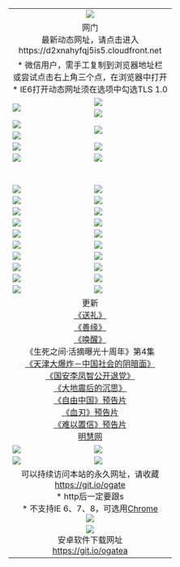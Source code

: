 ﻿<table>
  <tr></tr>
  <tr><td colspan=2 align=center><img src="https://cloud.githubusercontent.com/assets/11880933/13434984/f430fae2-e012-11e5-814f-c2df1e82b247.jpg" /></td></tr>
  <tr><td colspan=2 align=center>网门<br>最新动态网址，请点击进入
<br>https://d2xnahyfqj5is5.cloudfront.net
    </td>
  </tr>
  <tr>
    <td colspan=2 align=center>* 微信用户，需手工复制到浏览器地址栏<br>或尝试点击右上角三个点，在浏览器中打开
    <br>* IE6打开动态网址须在选项中勾选TLS 1.0</td>
  </tr>
  <tr>
    <td rowspan=2><a href="https://d2xnahyfqj5is5.cloudfront.net/ogUP.aspx?name=11DKC.mp4&list=11DKC" target="_blank"><img src="https://d2xnahyfqj5is5.cloudfront.net/Up/11DKC1.jpg" /></a></td> 
    <td><div><a href="https://d2xnahyfqj5is5.cloudfront.net/ogUP.aspx?name=LRWS.mp4&list=LRWS" target="_blank"><img src="https://d2xnahyfqj5is5.cloudfront.net/Up/LRWS.jpg" /></a></td>
   </tr>
  <tr>
    <td><a href="https://d2xnahyfqj5is5.cloudfront.net/ogNiceVedio.aspx" target="_blank"><img src="https://d2xnahyfqj5is5.cloudfront.net/Up/11TGKDY.jpg" /></a></td>
  </tr>
  <tr>
    <td><a href="https://d2xnahyfqj5is5.cloudfront.net/ogUP.aspx?name=JQR.mp4&count=2" target="_blank"><img src="https://d2xnahyfqj5is5.cloudfront.net/Up/JQR.jpg" /></a></td>   
    <td rowspan=2><a href="https://d2xnahyfqj5is5.cloudfront.net/ogUP.aspx?name=JP.mp4&count=9" target="_blank"><img src="https://d2xnahyfqj5is5.cloudfront.net/Up/JP.jpg" /></td>
  </tr>
  <tr>
    <td><a href="https://d2xnahyfqj5is5.cloudfront.net/ogUP.aspx?name=WH.mp4" target="_blank"><img src="https://d2xnahyfqj5is5.cloudfront.net/Up/WH.jpg" /></a></td>
  </tr>
  <tr>
    <td><a href="https://d2xnahyfqj5is5.cloudfront.net/ogUP.aspx?name=SSZJ.mp4&list=SSZJ" target="_blank"><img src="https://d2xnahyfqj5is5.cloudfront.net/Up/SSZJ.jpg" /></a></td>
    <td><a href="https://d2xnahyfqj5is5.cloudfront.net/ogUP.aspx?name=1XQK.mp4&count=13" target="_blank"><img src="https://d2xnahyfqj5is5.cloudfront.net/Up/1XQK.jpg" /></a</td>
  </tr>
  <tr>
    <td><a href="https://d2xnahyfqj5is5.cloudfront.net/ogUP.aspx?name=ZY.mp4&count=2015|16" target="_blank"><img src="https://d2xnahyfqj5is5.cloudfront.net/Up/ZY.jpg" /></a</td>
    <td><a href="https://d2xnahyfqj5is5.cloudfront.net/ogUP.aspx?name=XTFY.mp4&count=B|2,A|24" target="_blank"><img src="https://d2xnahyfqj5is5.cloudfront.net/Up/XTFY.jpg" /></a></td>
  </tr>
  <tr height="40">
  </tr>
  <tr>
    <td><a href="https://d2xnahyfqj5is5.cloudfront.net/ogUP.aspx?name=4SQQ.mp4&list=4SQQ" target="_blank"><img src="https://d2xnahyfqj5is5.cloudfront.net/Up/4SQQ0.jpg"/></a></td>
    <td><a href="https://d2xnahyfqj5is5.cloudfront.net/ogUP.aspx?name=4SHQ.mp4&list=4SHQ" target="_blank"><img src="https://d2xnahyfqj5is5.cloudfront.net/Up/4SHQ0.jpg"/></a></td>
  </tr>
  <tr>
    <td><a href="https://d2xnahyfqj5is5.cloudfront.net/ogUP.aspx?name=4SZG.mp4&list=4SZG" target="_blank"><img src="https://d2xnahyfqj5is5.cloudfront.net/Up/4SZG0.jpg"/></a></td>
    <td><a href="https://d2xnahyfqj5is5.cloudfront.net/ogUP.aspx?name=4SDJ.mp4&list=4SDJ" target="_blank"><img src="https://d2xnahyfqj5is5.cloudfront.net/Up/4SDJ0.jpg"/></a></td>
  </tr>
  <tr>
    <td><a href="https://d2xnahyfqj5is5.cloudfront.net/ogUP.aspx?name=4SGX.mp4&list=4SGX" target="_blank"><img src="https://d2xnahyfqj5is5.cloudfront.net/Up/4SGX0.jpg"/></a></td>
    <td><a href="https://d2xnahyfqj5is5.cloudfront.net/ogUP.aspx?name=4SHD.mp4&list=4SHD" target="_blank"><img src="https://d2xnahyfqj5is5.cloudfront.net/Up/4SHD0.jpg"/></a></td>
  </tr>
  <tr>
    <td><a href="https://d2xnahyfqj5is5.cloudfront.net/ogUP.aspx?name=4CTX.mp4&list=4CTX" target="_blank"><img src="https://d2xnahyfqj5is5.cloudfront.net/Up/4CTX0.jpg"/></a></td>
    <td><a href="https://d2xnahyfqj5is5.cloudfront.net/ogUP.aspx?name=4CWZ.mp4&list=4CWZ" target="_blank"><img src="https://d2xnahyfqj5is5.cloudfront.net/Up/4CWZ0.jpg"/></a></td>
  </tr>
  <tr>
    <td><a href="https://d2xnahyfqj5is5.cloudfront.net/onUP.aspx?name=https://d25hxnyejux8es.cloudfront.net/" target="_blank"><img src="https://d2xnahyfqj5is5.cloudfront.net/Up/0DTW.jpg"/></a></td>
    <td><a href="https://d2xnahyfqj5is5.cloudfront.net/onUP.aspx?name=https://d240ns8up8earz.cloudfront.net/acenter/" target="_blank"><img src="https://d2xnahyfqj5is5.cloudfront.net/Up/0TDW.jpg" /></a></td>
  </tr>
  <tr>
    <td><a href="https://d2xnahyfqj5is5.cloudfront.net/onUP.aspx?name=https://d4508d6vomz2p.cloudfront.net/gb/nsc413.htm" target="_blank"><img src="https://d2xnahyfqj5is5.cloudfront.net/Up/0DJY.jpg" /></a></td>
    <td><a href="https://d2xnahyfqj5is5.cloudfront.net/onUP.aspx?name=https://d3bxwq7vzudb5l.cloudfront.net/xtr/gb/prog204.html" target="_blank"><img src="https://d2xnahyfqj5is5.cloudfront.net/Up/0XTR.jpg" /></a></td>
  </tr>
  <tr>
    <td><a href="https://d2xnahyfqj5is5.cloudfront.net/onUP.aspx?name=https://d3aj00iefsmfgc.cloudfront.net/" target="_blank"><img src="https://d2xnahyfqj5is5.cloudfront.net/Up/0MHW.jpg" /></a></td>
    <td><a href="https://d2xnahyfqj5is5.cloudfront.net/onUP.aspx?name=https://d1sbg9daat0zu5.cloudfront.net/" target="_blank"><img src="https://d2xnahyfqj5is5.cloudfront.net/Up/0ZJW.jpg" /></a></td>
  </tr>
  <tr>
    <td><a href="https://d2xnahyfqj5is5.cloudfront.net/ogUP.aspx?name=0FG.zip" target="_blank"><img src="https://d2xnahyfqj5is5.cloudfront.net/Up/0FG.jpg" /></a></td>
    <td><a href="https://d2xnahyfqj5is5.cloudfront.net/ogUP.aspx?name=0FGA.apk" target="_blank"><img src="https://d2xnahyfqj5is5.cloudfront.net/Up/0FGA.jpg" /></a></td>
  </tr>
  <tr>
    <td><a href="https://d2xnahyfqj5is5.cloudfront.net/ogUP.aspx?name=0U.zip" target="_blank"><img src="https://d2xnahyfqj5is5.cloudfront.net/Up/0U.jpg" /></a></td>
    <td><a href="https://d2xnahyfqj5is5.cloudfront.net/ogUP.aspx?name=0UA.apk" target="_blank"><img src="https://d2xnahyfqj5is5.cloudfront.net/Up/0UA.jpg" /></a></td>
  </tr>
  <tr>
    <td><a href="https://d2xnahyfqj5is5.cloudfront.net/ogUP.aspx?name=0iPPOTV.zip" target="_blank"><img src="https://d2xnahyfqj5is5.cloudfront.net/Up/0iPPOTV.jpg" /></a></td>
    <td><a href="https://d2xnahyfqj5is5.cloudfront.net/ogUP.aspx?name=0iNTD.apk" target="_blank"><img src="https://d2xnahyfqj5is5.cloudfront.net/Up/0iNTD.jpg" /></a></td>
  </tr>
  <tr>
    <td colspan=2 align=center>更新<br>
      <a href="https://d2xnahyfqj5is5.cloudfront.net/ogUP.aspx?name=4ESL.mp4" target="_blank">《送礼》</a><br>
      <a href="https://d2xnahyfqj5is5.cloudfront.net/ogUP.aspx?name=4ESY.mp4" target="_blank">《善缘》</a><br>
      <a href="https://d2xnahyfqj5is5.cloudfront.net/ogUP.aspx?name=4EHX.mp4" target="_blank">《唤醒》</a><br>
      《生死之间·活摘曝光十周年》第4集</a><br>
      <a href="https://d2xnahyfqj5is5.cloudfront.net/ogUP.aspx?name=4TJDBZ.mp4" target="_blank">《天津大爆炸－中国社会的阴暗面》</a><br>
      <a href="https://d2xnahyfqj5is5.cloudfront.net/ogUP.aspx?name=4LFZ.mp4" target="_blank">《国安李凤智公开退党》</a><br>
      <a href="https://d2xnahyfqj5is5.cloudfront.net/ogUP.aspx?name=4DDZHDCS.mp4" target="_blank">《大地震后的沉思》</a><br>
      <a href="https://d2xnahyfqj5is5.cloudfront.net/ogUP.aspx?name=11ZYZG0.mp4" target="_blank">《自由中国》预告片</a><br>
      <a href="https://d2xnahyfqj5is5.cloudfront.net/ogUP.aspx?name=11XR.mp4" target="_blank">《血刃》预告片</a><br>
      <a href="https://d2xnahyfqj5is5.cloudfront.net/ogUP.aspx?name=11NYZX.mp4&count=2" target="_blank">《难以置信》预告片</a><br>
      <a href="https://d2xnahyfqj5is5.cloudfront.net/onUP.aspx?name=https://www.minghui.org/" target="_blank">明慧网</a></td>
    </td>
  </tr>
  <tr>
    <td><a href="https://d2xnahyfqj5is5.cloudfront.net/ogNice.aspx" target="_blank"><img src="https://cloud.githubusercontent.com/assets/11880933/13720378/f84bb392-e841-11e5-8739-815049dd6ff8.jpg" /></a></td>
    <td><a href="https://d2xnahyfqj5is5.cloudfront.net/onCO.aspx?ob=600事物&op=增删改&args=WH1~%23类型6新闻%7c%23类型6评论&mode=" target="_blank"><img src="https://cloud.githubusercontent.com/assets/11880933/13720380/04d76a16-e842-11e5-8833-e627daa88802.jpg" /></a></td> 
  </tr>
  <tr>
    <td><a href="https://d2xnahyfqj5is5.cloudfront.net/ogDY.aspx" target="_blank"><img src="https://cloud.githubusercontent.com/assets/11880933/13720384/11817090-e842-11e5-9571-7dc2f1af9f42.jpg" /></a></td>
    <td><a href="https://d2xnahyfqj5is5.cloudfront.net/ogST.aspx" target="_blank"><img src="https://cloud.githubusercontent.com/assets/11880933/13720385/1467ea3c-e842-11e5-86df-c96c9a556aaf.jpg" /></a></td> 
  </tr>
  <!--tr>
    <td colspan=2 align=center>
      <微信可扫描以下临时二维码<br/>https://bit.ly/1mBQHW8<br/><a href="https://d2xnahyfqj5is5.cloudfront.net/Up/0WMGDL3.png" target="_blank"><img src="https://d2xnahyfqj5is5.cloudfront.net/Up/0WMGD3.png"/></a>
  </tr-->
  <tr>
    <td colspan=2 align=center>可以持续访问本站的永久网址，请收藏<br/><a href="https://git.io/ogate" target="_blank">https://git.io/ogate</a><br/>* http后一定要跟s<br/>* 不支持IE 6、7、8，可选用<a href="http://www.odisk.org/Upload/0ChromePortable.zip">Chrome</a><br/><a href="https://d2xnahyfqj5is5.cloudfront.net/Up/0WMGDL2.png" target="_blank"><img src="https://d2xnahyfqj5is5.cloudfront.net/Up/0WMGD2.png"/></a></td>
  </tr>
  <tr>
    <td colspan=2 align=center><a href="https://d2xnahyfqj5is5.cloudfront.net/ogUP.aspx?name=0oGate.apk" target="_blank"><img src="https://cloud.githubusercontent.com/assets/11880933/13720399/75e143ee-e842-11e5-9f0a-1421f423c80f.jpg" /></a><br>安卓软件下载网址<br><a href="https://git.io/ogatea">https://git.io/ogatea</a></td>
  </tr>
  <!--tr>
    <td colspan=2 align=center>可能失效的动态网址
    </td>
  </tr-->
</table>
